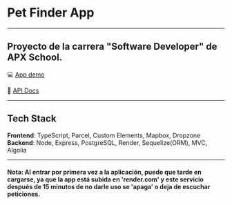 # Pet Finder App
_ _ _
## Proyecto de la carrera "Software Developer" de APX School.

:computer: [App demo](https://pet-finder-app-muig.onrender.com)

:scroll: [API Docs](https://documenter.getpostman.com/view/25956902/2s9XxsWcWk)

_ _ _

## Tech Stack
**Frontend**: TypeScript, Parcel, Custom Elements, Mapbox, Dropzone
**Backend**: Node, Express, PostgreSQL, Render, Sequelize(ORM), MVC, Algolia

_ _ _

#### Nota: Al entrar por primera vez a la aplicación, puede que tarde en cargarse, ya que la app está subida en 'render.com' y este servicio después de 15 minutos de no darle uso se 'apaga' o deja de escuchar peticiones.
